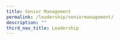 ```yaml
---
title: Senior Management
permalink: /leadership/seniormanagement/
description: ""
third_nav_title: Leadership
---
```



